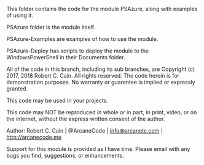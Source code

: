 This folder contains the code for the module PSAzure, along with examples of using it. 

PSAzure folder is the module itself. 

PSAzure-Examples are examples of how to use the module. 

PSAzure-Deploy has scripts to deploy the module to the WindowsPowerShell in their Documents folder. 

 
All of the code in this branch, including its sub branches, are Copyright (c) 2017, 2018 Robert C. Cain. All rights reserved. 
The code herein is for demonstration purposes. No warranty or guarentee is implied or expressly granted. 
 
This code may be used in your projects. 

This code may NOT be reproduced in whole or in part, in print, video, or on the internet, without the express written consent of the author. 

Author: Robert C. Cain | @ArcaneCode | info@arcanetc.com | http://arcanecode.me

Support for this module is provided as I have time. Please email with any bugs you find, suggestions, or enhancements. 

